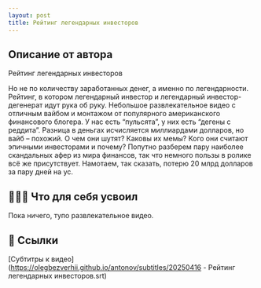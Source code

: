 ```yaml
---
layout: post
title: Рейтинг легендарных инвесторов
---
```


## Описание от автора
Рейтинг легендарных инвесторов

Но не по количеству заработанных денег, а именно по легендарности. Рейтинг, в котором легендарный инвестор и легендарный инвестор-дегенерат идут рука об руку.
Небольшое развлекательное видео с отличным вайбом и монтажом от популярного американского финансового блогера. У нас есть “пульсята”, у них есть “дегены с реддита”. Разница в деньгах исчисляется миллиардами долларов, но вайб – похожий.
О чем они шутят? Каковы их мемы? Кого они считают эпичными инвесторами и почему?
Попутно разберем пару наиболее скандальных афер из мира финансов, так что немного пользы в ролике всё же присутствует. Намотаем, так сказать, потерю 20 млрд долларов за пару дней на ус.


## 👩🏼‍🎓 Что для себя усвоил

Пока ничего, тупо развлекательное видео.

## 🔗 Ссылки

[Субтитры к видео](https://olegbezverhii.github.io/antonov/subtitles/20250416 - Рейтинг легендарных инвесторов.srt)